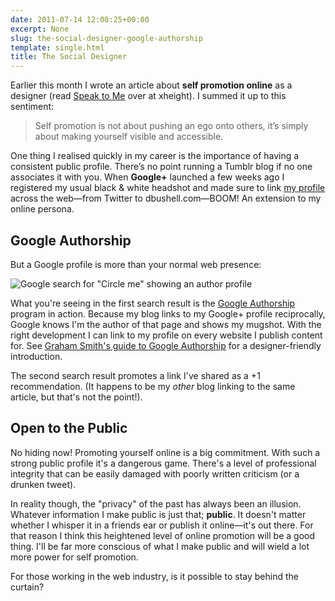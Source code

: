 ```yaml
---
date: 2011-07-14 12:08:25+00:00
excerpt: None
slug: the-social-designer-google-authorship
template: single.html
title: The Social Designer
---
```


Earlier this month I wrote an article about **self promotion online** as a designer (read [Speak to Me](http://xheight.dbushell.com/2011/07/03/speak-to-me-self-promotion-online/) over at xheight). I summed it up to this sentiment:

> Self promotion is not about pushing an ego onto others, it’s simply about making yourself visible and accessible.

One thing I realised quickly in my career is the importance of having a consistent public profile. There’s no point running a Tumblr blog if no one associates it with you. When **Google+** launched a few weeks ago I registered my usual black & white headshot and made sure to link [my profile](https://plus.google.com/112664170427933857280/) across the web—from Twitter to dbushell.com—BOOM! An extension to my online persona.

## Google Authorship

But a Google profile is more than your normal web presence:

![Google search for "Circle me" showing an author profile](/images/blog/2011/google-social-search.png)

What you're seeing in the first search result is the [Google Authorship](http://www.google.com/support/webmasters/bin/answer.py?answer=1229920) program in action. Because my blog links to my Google+ profile reciprocally, Google knows I'm the author of that page and shows my mugshot. With the right development I can link to my profile on every website I publish content for. See [Graham Smith's guide to Google Authorship](http://imjustcreative.com/implementing-google-authorship-markup-on-your-website/2011/07/07/) for a designer-friendly introduction.

The second search result promotes a link I've shared as a +1 recommendation. (It happens to be my _other_ blog linking to the same article, but that's not the point!).

## Open to the Public

No hiding now! Promoting yourself online is a big commitment. With such a strong public profile it's a dangerous game. There's a level of professional integrity that can be easily damaged with poorly written criticism (or a drunken tweet).

In reality though, the "privacy" of the past has always been an illusion. Whatever information I make public is just that; **public**. It doesn't matter whether I whisper it in a friends ear or publish it online—it's out there. For that reason I think this heightened level of online promotion will be a good thing. I'll be far more conscious of what I make public and will wield a lot more power for self promotion.

For those working in the web industry, is it possible to stay behind the curtain?
